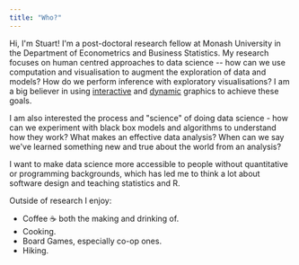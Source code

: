 ```yaml
---
title: "Who?"
---
```


Hi, I'm Stuart! I'm a post-doctoral research fellow at Monash University in the Department of Econometrics and Business Statistics. My research focuses on 
human centred approaches to data science -- how can we 
use computation and visualisation to augment the exploration of data and models? How do we perform inference with exploratory visualisations? 
I am a big believer in using [interactive](https://github.com/vegawidget/virgo) and [dynamic](https://github.com/ggobi/tourr) graphics to achieve these goals.

I am also interested the process and "science" of doing data science - how can
we experiment with black box models and algorithms to understand how they work? What makes an effective data analysis? When can we say we've learned something new and true about the world from an analysis?

I want to make data science more accessible to people
without quantitative or programming backgrounds, which has led me to think
a lot about software design and teaching statistics and R.

Outside of research I enjoy:

* Coffee :coffee: both the making and drinking of.
* Cooking.  
* Board Games, especially co-op ones.
* Hiking.




